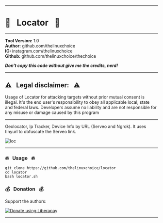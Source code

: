 ------------------------------------------------------------------------

# :round_pushpin: &nbsp; Locator &nbsp; :round_pushpin:

------------------------------------------------------------------------

**Tool Version:**   1.0 <br>
**Author:**         github.com/thelinuxchoice <br>
**IG:**             instagram.com/thelinuxchoice <br>
**Github:**         github.com/thelinuxchoice/thechoice <br>

***Don't copy this code without give me the credits, nerd!***

------------------------------------------------------------------------

## :warning: &nbsp; Legal disclaimer: &nbsp; :warning:

Usage of Locator for attacking targets without prior mutual consent is illegal. It's the end user's responsibility to obey all applicable local, state and federal laws. Developers assume no liability and are not responsible for any misuse or damage caused by this program 

------------------------------------------------------------------------

Geolocator, Ip Tracker, Device Info by URL (Serveo and Ngrok).
It uses tinyurl to obfuscate the Serveo link.

![loc](https://user-images.githubusercontent.com/34893261/43586620-7a766f4a-963e-11e8-8a47-5ff4039fbda0.png)

------------------------------------------------------------------------

### :fire: &nbsp; Usage &nbsp; :fire:
```
git clone https://github.com/thelinuxchoice/locator
cd locator
bash locator.sh
```

### :moneybag: &nbsp; Donation &nbsp; :moneybag:
Support the authors:

<noscript><a href="https://liberapay.com/thelinuxchoice/donate"><img alt="Donate using Liberapay" src="https://liberapay.com/assets/widgets/donate.svg"></a></noscript>

------------------------------------------------------------------------
